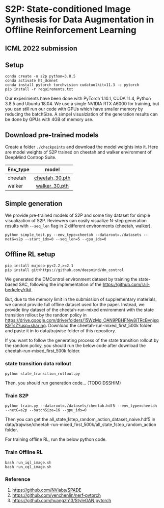 # S2P: State-conditioned Image Synthesis for Data Augmentation in Offline Reinforcement Learning

## ICML 2022 submission

## Setup
```shell
conda create -n s2p python=3.8.5
conda activate ht_dcmnet
conda install pytorch torchvision cudatoolkit=11.3 -c pytorch
pip install -r requirements.txt
```
Our experiments have been done with PyTorch 1.10.1, CUDA 11.4, Python 3.8.5 and Ubuntu 18.04. 
We use  a single NVIDIA RTX A6000 for training, but you can still run our code with GPUs which have smaller memory by reducing the batchSize. 
A simpel visualziation of the generation results can be done by GPUs with 4GB of memory use.

## Download pre-trained models

Create a folder ```./checkpoints``` and download the model weights into it. 
Here are model weights of S2P trained on cheetah and walker environment of DeepMind Controp Suite.

| Env_type  |  model  |
|----------|:--:|
|cheetah|[cheetah_30.pth](https://drive.google.com/file/d/1Q3fGEIT99BeeLNokkNAwmWv7r5L9Z7LK/view?usp=sharing)|
|walker|[walker_30.pth](https://drive.google.com/file/d/1NKfoIcTJapEzor5VEISnewNi-7_8N5QO/view?usp=sharing)|

## Simple generation

We provide pre-trained models of S2P and some tiny dataset for simple visualization of S2P.
Reviewers can easily visualize N-step generation results with ```--seq_len``` flag in 2 different environments (cheetah, walker).

```shell
python simple_test.py --env_type=cheetah --dataroot=./datasets --netG=s2p --start_idx=0 --seq_len=5 --gpu_ids=0
```


## Offline RL setup
```shell
pip install mujoco-py<2.2,>=2.1
pip install git+https://github.com/deepmind/dm_control
```
We generated the DMControl environment dataset by training the state-based SAC, following the implementation of the https://github.com/rail-berkeley/rlkit.

But, due to the memory limit in the submission of supplementary materials, we cannot provide full offline dataset used for the paper. Instead, we provide tiny dataset of the cheetah-run-mixed environment with the state transition rollout by the random policy in https://drive.google.com/drive/folders/15WzMg_OAN9PBHFNw8iTRcBvnjsqK9TsZ?usp=sharing. Download the cheetah-run-mixed_first_500k folder and paste it in to data/trajwise folder of this repository.  



If you want to follow the generating process of the state transition rollout by the random policy, you should run the below code after download the cheetah-run-mixed_first_500k folder.

### state transition data rollout
```shell
python state_transition_rollout.py
```
Then, you should run generation code... (TODO:DSSHIM)

### Train S2P

```shell
python train.py --dataroot=./datasets/cheetah.hdf5 --env_type=cheetah --netG=s2p --batchSize=16 --gpu_ids=0
```


Then you can get the all_state_1step_random_action_dataset_naive.hdf5 in data/trajwise/cheetah-run-mixed_first_500k/all_state_1step_random_action folder.

For training offline RL, run the below python code.
### Train Offline RL
```shell
bash run_iql_image.sh
bash run_cql_image.sh
```

### Reference
1. https://github.com/NVlabs/SPADE
2. https://github.com/yenchenlin/nerf-pytorch
3. https://github.com/huangzh13/StyleGAN.pytorch
